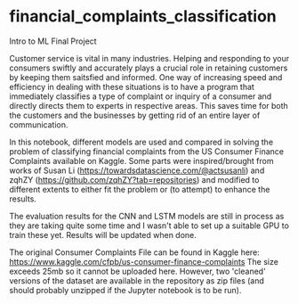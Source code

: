 # financial_complaints_classification
Intro to ML Final Project

Customer service is vital in many industries. Helping and responding to your consumers swiftly and accurately plays a crucial role in retaining customers by keeping them saitsfied and informed. 
One way of increasing speed and efficiency in dealing with these situations is to have a program that immediately classifies a type of complaint or inquiry of a consumer and directly directs them to experts in respective areas. This saves time for both the customers and the businesses by getting rid of an entire layer of communication.

In this notebook, different models are used and compared in solving the problem of classifying financial complaints from the US Consumer Finance Complaints available on Kaggle. Some parts were inspired/brought from works of Susan Li (https://towardsdatascience.com/@actsusanli) and zqhZY (https://github.com/zqhZY?tab=repositories) and modified to different extents to either fit the problem or (to attempt) to enhance the results.

The evaluation results for the CNN and LSTM models are still in process as they are taking quite some time and I wasn't able to set up a suitable GPU to train these yet. Results will be updated when done.

The original Consumer Complaints File can be found in Kaggle here: https://www.kaggle.com/cfpb/us-consumer-finance-complaints
The size exceeds 25mb so it cannot be uploaded here. However, two 'cleaned' versions of the dataset are available in the repository as zip files (and should probably unzipped if the Jupyter notebook is to be run).
